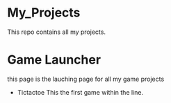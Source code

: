 # My_Projects
This repo contains all my projects.

# Game Launcher 
this page is the lauching page for all my game projects

* Tictactoe 
This the first game within the line.

